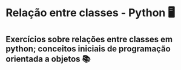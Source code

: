 # Relação entre classes - Python 🖥️
## Exercícios sobre relações entre classes em python; conceitos iniciais de programação orientada a objetos 📚
